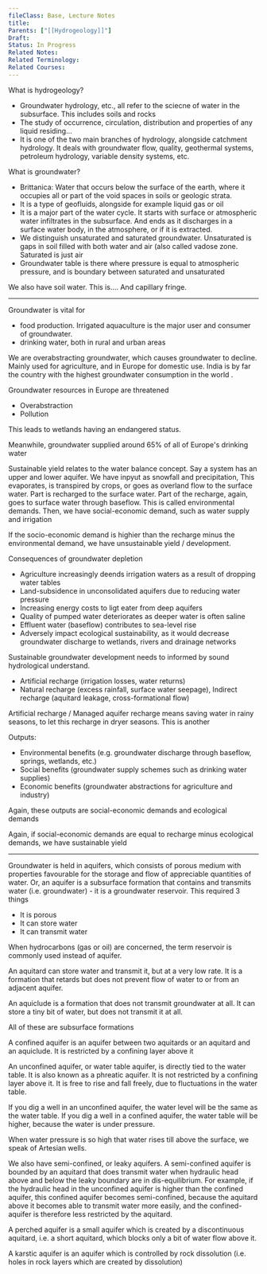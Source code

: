 ```yaml
---
fileClass: Base, Lecture Notes
title: 
Parents: ["[[Hydrogeology]]"]
Draft: 
Status: In Progress
Related Notes: 
Related Terminology: 
Related Courses: 
---
```

What is hydrogeology?
- Groundwater hydrology, etc., all refer to the sciecne of water in the subsurface. This includes soils and rocks
- The study of occurrence, circulation, distribution and properties of any liquid residing...
- It is one of the two main branches of hydrology, alongside catchment hydrology. It deals with groundwater flow, quality, geothermal systems, petroleum hydrology, variable density systems, etc.

What is groundwater?
- Brittanica: Water that occurs below the surface of the earth, where it occupies all or part of the void spaces in soils or geologic strata.
- It is a type of geofluids, alongside for example liquid gas or oil
- It is a major part of the water cycle. It starts with surface or atmospheric water infiltrates in the subsurface. And ends as it discharges in a surface water body, in the atmosphere, or if it is extracted.
- We distinguish unsaturated and saturated groundwater. Unsaturated is gaps in soil filled with both water and air (also called vadose zone. Saturated is just air
- Groundwater table is there where pressure is equal to atmospheric pressure, and is boundary between saturated and unsaturated

We also have soil water. This is.... And capillary fringe. 

---
Groundwater is vital for 
- food production. Irrigated aquaculture is the major user and consumer of groundwater.
- drinking water, both in rural and urban areas

We are overabstracting groundwater, which causes groundwater to decline. Mainly used for agriculture, and in Europe for domestic use. India is by far the country with the highest groundwater consumption in the world .

Groundwater resources in Europe are threatened
- Overabstraction
- Pollution

This leads to wetlands having an endangered status.

Meanwhile, groundwater supplied around 65% of all of Europe's drinking water

Sustainable yield relates to the water balance concept. Say a system has an upper and lower aquifer. We have inpyut as snowfall and precipitation, This evaporates, is transpired by crops, or goes as overland flow to the surface water. Part is recharged to the surface water. Part of the recharge, again, goes to surface water through baseflow. This is called environmental demands. Then, we have social-economic demand, such as water supply and irrigation

If the socio-economic demand is highier than the recharge minus the environmental demand, we have unsustainable yield / development. 

Consequences of groundwater depletion
- Agriculture increasingly deends irrigation waters as a result of dropping water tables
- Land-subsidence in unconsolidated aquifers due to reducing water pressure
- Increasing energy costs to ligt eater from deep aquifers
- Quality of pumped water deteriorates as deeper water is often saline
- Effluent water (baseflow) contributes to sea-level rise
- Adversely impact ecological sustainability, as it would decrease groundwater discharge to wetlands, rivers and drainage networks

Sustainable groundwater development needs to informed by sound hydrological understand. 
- Artificial recharge (irrigation losses, water returns)
- Natural recharge (excess rainfall, surface water seepage), Indirect recharge (aquitard leakage, cross-formational flow)

Artificial recharge / Managed aquifer recharge means saving water in rainy seasons, to let this recharge in dryer seasons. This is another

Outputs:
- Environmental benefits (e.g. groundwater discharge through baseflow, springs, wetlands, etc.)
- Social benefits (groundwater supply schemes such as drinking water supplies)
- Economic benefits (groundwater abstractions for agriculture and industry)

Again, these outputs are social-economic demands and ecological demands

Again, if social-economic demands are equal to recharge minus ecological demands, we have sustainable yield

---
Groundwater is held in aquifers, which consists of porous medium with properties favourable for the storage and flow of appreciable quantities of water. Or, an aquifer is a subsurface formation that contains and transmits water (i.e. groundwater) - it is a groundwater reservoir. This required 3 things
- It is porous
- It can store water
- It can transmit water

When hydrocarbons (gas or oil) are concerned, the term reservoir is commonly used instead of aquifer. 

An aquitard can store water and transmit it, but at a very low rate. It is a formation that retards but does not prevent flow of water to or from an adjacent aquifer. 

An aquiclude is a formation that does not transmit groundwater at all. It can store a tiny bit of water, but does not transmit it at all. 

All of these are subsurface formations

A confined aquifer is an aquifer between two aquitards or an aquitard and an aquiclude. It is restricted by a confining layer above it

An unconfined aquifer, or water table aquifer, is directly tied to the water table. It is also known as a phreatic aquifer. It is not restricted by a confining layer above it. It is free to rise and fall freely, due to fluctuations in the water table. 

If you dig a well in an unconfined aquifer, the water level will be the same as the water table. If you dig a well in a confined aquifer, the water table will be higher, because the water is under pressure. 

When water pressure is so high that water rises till above the surface, we speak of Artesian wells. 

We also have semi-confined, or leaky aquifers. A semi-confined aquifer is bounded by an aquitard that does transmit water when hydraulic head above and below the leaky boundary are in dis-equilibrium. For example, if the hydraulic head in the unconfined aquifer is higher than the confined aquifer, this confined aquifer becomes semi-confined, because the aquitard above it becomes able to transmit water more easily, and the confined-aquifer is therefore less restricted by the aquitard.

A perched aquifer is a small aquifer which is created by a discontinuous aquitard, i.e. a short aquitard, which blocks only a bit of water flow above it. 

A karstic aquifer is an aquifer which is controlled by rock dissolution (i.e. holes in rock layers which are created by dissolution)